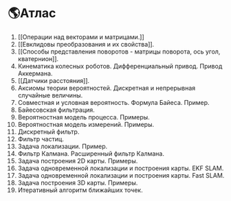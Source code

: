 # 🌎Атлас

1. [[Операции над векторами и матрицами.]] 
2. [[Евклидовы преобразования и их свойства]]. 
3. [[Способы представления поворотов - матрицы поворота, ось угол, кватернион]]. 
4. Кинематика колесных роботов. Дифференциальный привод. Привод Аккермана. 
5. [[Датчики расстояния]]. 
6. Аксиомы теории вероятностей. Дискретная и непрерывная случайные величины. 
7. Совместная и условная вероятность. Формула Байеса. Пример. 
8. Байесовская фильтрация. 
9. Вероятностная модель процесса. Примеры. 
10. Вероятностная модель измерений. Примеры. 
11. Дискретный фильтр. 
12. Фильтр частиц. 
13. Задача локализации. Пример. 
14. Фильтр Калмана. Расширенный фильтр Калмана. 
15. Задача построения 2D карты. Примеры. 
16. Задача одновременной локализации и построения карты. EKF SLAM. 
17. Задача одновременной локализации и построения карты. Fast SLAM. 
18. Задача построения 3D карты. Примеры. 
19. Итеративный алгоритм ближайших точек.